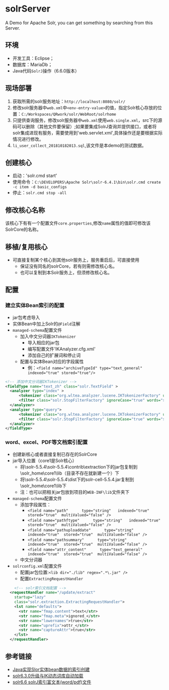 # solrServer
<!-- @author DHJT 2018-10-17 -->
A Demo for Apache Solr, you can get something by searching from this Server.

## 环境
- 开发工具：Eclipse；
- 数据库：MariaDb；
- Java代码`SolrJ`操作（6.6.0版本） 

## 现场部署
1. 获取所需的solr服务地址：`http://localhost:8080/solr/`
2. 修改solr服务器中`web.xml`中`<env-entry-value>`的值，指定Solr核心存放的位置：`C:/Workspaces/QRwork/solr/WebRoot/solrhome`
3. 只提供查询服务，修改solr服务器中`web.xml`使用`web.single.xml`，src下的源码可以删除（其他文件要保留）;如果要集成SolrJ查询并提供接口，或者将solr集成进现有服务，需要使用到'web.servlet.xml',具体操作还是要根据实际情况进行修改。
4. `li_user_collect_201810182013.sql`,该文件是本demo的测试数据。

## 创建核心
- 启动：'solr.cmd start'
- 使用命令：`C:\DEVELOPERS\Apache Solr\solr-6.4.1\bin\solr.cmd create -c item -d basic_configs`
- 停止：`solr.cmd stop -all`

## 修改核心名称
该核心下有有一个配置文件`core.properties`,修改`name`属性的值即可修改该SolrCore的名称。

## 移植/复用核心
- 可直接复制某个核心到其他solr服务上，服务重启后，可直接使用
    + 保证没有同名的solrCore，若有则需修改核心名。
    + 也可以复制到本Solr服务上，但须修改核心名。

## 配置
### 建立实体Bean索引的配置
- jar包考虑导入
- 实体Bean中加上Solr的`@Field`注解
- `managed-schema`配置文件
    + 加入中文分词器`IKTokenizer`
        * 导入相应的jar包
        * 编写配置文件'IKAnalyzer.cfg.xml'
        * 添加自己的扩展词和停止词
    + 配置与实体Bean对应的字段属性
        * 例：`<field name="archiveTypeId" type="text_general" indexed="true" stored="true"/>`
```xml
<!-- 添加中文分词器IKTokenizer -->
<fieldType name="text_zh" class="solr.TextField" >
  <analyzer type="index" >
      <tokenizer class="org.wltea.analyzer.lucene.IKTokenizerFactory" useSmart="false" conf="ik.conf"/>
      <filter class="solr.StopFilterFactory" ignoreCase="true" words="stopwords.txt" />
  </analyzer>
  <analyzer type="query">
      <tokenizer class="org.wltea.analyzer.lucene.IKTokenizerFactory" useSmart="false" conf="ik.conf"/>
      <filter class="solr.StopFilterFactory" ignoreCase="true" words="stopwords.txt" />
  </analyzer>
</fieldType>
```

### word、excel、PDF等文档索引配置
- 创建新核心或者直接复制已存在的SolrCore
- jar导入位置（core1是Solr核心）
    + 将\solr-5.5.4\solr-5.5.4\contrib\extraction下的jar包复制到\solr_home\core1\lib（目录不存在就新建一个）下
    + 将\solr-5.5.4\solr-5.5.4\dist下的solr-cell-5.5.4.jar复制到\solr_home\core1\lib下
    + 注：也可以把相关jar包放到项目的`WEB-INF\lib`文件夹下
- `managed-schema`配置文件
    + 添加字段属性：
        * `<field name="path"      type="string"   indexed="true"  stored="true"  multiValued="false" />`
        * `<field name="pathftype"      type="string"   indexed="true"  stored="true"  multiValued="false" />`
        * `<field name="pathuploaddate"      type="string"   indexed="true"  stored="true"  multiValued="false" />`
        * `<field name="pathsummary"      type="string"   indexed="true"  stored="true"  multiValued="false" />`
        * `<field name="attr_content"      type="text_general"   indexed="true"  stored="true"  multiValued="false" />`
    + 中文分词器
- `solrconfig.xml`配置文件
    + 配置jar包位置:`<lib dir="./lib" regex=".*\.jar" />`
    + 配置`ExtractingRequestHandler`
```xml
    <!-- solr索引文档配置 -->
  <requestHandler name="/update/extract"
    startup="lazy"
    class="solr.extraction.ExtractingRequestHandler">
    <lst name="defaults">
      <str name="fmap.content">text</str>
      <str name="fmap.meta">ignored_</str>
      <str name="lowernames">true</str>
      <str name="uprefix">attr_</str>
      <str name="captureAttr">true</str>
    </lst>
  </requestHandler>
```

## 参考链接
- [Java实现Slor实体bean数据的索引创建](http://blog.csdn.net/boonya/article/details/57420823)
- [solr6.3.0升级与IK动态词库自动加载](http://www.cnblogs.com/liang1101/articles/6395016.html)
- [solr6.6 solrJ索引富文本(word/pdf)文件](https://www.cnblogs.com/shaosks/p/8033362.html) 